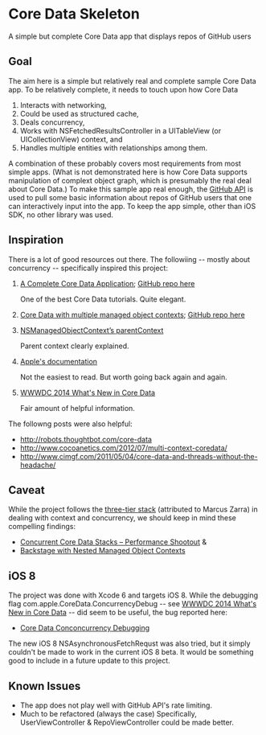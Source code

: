 Core Data Skeleton
==================

A simple but complete Core Data app that displays repos of GitHub users

Goal
----

The aim here is a simple but relatively real and complete sample Core Data app. To be relatively complete, it needs to
touch upon how Core Data

1. Interacts with networking,
2. Could be used as structured cache,
3. Deals concurrency,
4. Works with NSFetchedResultsController in a UITableView (or UICollectionView) context, and
5. Handles multiple entities with relationships among them.

A combination of these probably covers most requirements from most simple apps. (What is not demonstrated here is how Core
Data supports manipulation of complext object graph, which is presumably the real deal about Core Data.) To make this 
sample app real enough, the [GitHub API](https://developer.github.com/v3/) is used to pull some basic information about 
repos of GitHub users that one can interactively input into the app. To keep the app simple, other than iOS SDK, no other 
library was used.

Inspiration
-----------

There is a lot of good resources out there. The followiing -- mostly about concurrency -- specifically inspired this project:

1. [A Complete Core Data Application](http://www.objc.io/issue-4/full-core-data-application.html); [GitHub repo here](https://github.com/objcio/issue-4-full-core-data-application)

   One of the best Core Data tutorials. Quite elegant.

2. [Core Data with multiple managed object contexts](http://www.slideshare.net/xzolian/core-data-with-multiple-managed-object-contexts); 
[GitHub repo here](https://github.com/mmorey/CoreDataMultiContext.git)

3. [NSManagedObjectContext’s parentContext](http://benedictcohen.co.uk/blog/archives/308)

   Parent context clearly explained.

4. [Apple's documentation](https://developer.apple.com/library/ios/documentation/Cocoa/Reference/CoreDataFramework/Classes/NSManagedObjectContext_Class/NSManagedObjectContext.html)

   Not the easiest to read. But worth going back again and again.

5. [WWWDC 2014 What's New in Core Data](http://asciiwwdc.com/2014/sessions/225)

   Fair amount of helpful information.

The followng posts were also helpful:

* http://robots.thoughtbot.com/core-data
* http://www.cocoanetics.com/2012/07/multi-context-coredata/
* http://www.cimgf.com/2011/05/04/core-data-and-threads-without-the-headache/


Caveat
------

While the project follows the [three-tier stack](http://www.cocoanetics.com/files/Bildschirmfoto-2012-07-18-um-4.14.55-PM.png) (attributed to Marcus Zarra) in dealing with 
context and concurrency, we should keep in mind these compelling findings:

* [Concurrent Core Data Stacks – Performance Shootout](http://floriankugler.com/blog/2013/4/29/concurrent-core-data-stack-performance-shootout) &
* [Backstage with Nested Managed Object Contexts](http://floriankugler.com/blog/2013/5/11/backstage-with-nested-managed-object-contexts)


iOS 8
-----

The project was done with Xcode 6 and targets iOS 8. While the debugging flag com.apple.CoreData.ConcurrencyDebug 
-- see [WWWDC 2014 What's New in Core Data](http://asciiwwdc.com/2014/sessions/225) -- did seem to be useful, the bug 
reported here:

* [Core Data Conconcurrency Debugging](http://oleb.net/blog/2014/06/core-data-concurrency-debugging/)

The new iOS 8 NSAsynchronousFetchRequst was also tried, but it simply couldn't be made to work in the current iOS 8 beta.
It would be something good to include in a future update to this project.

Known Issues
------------

* The app does not play well with GitHub API's rate limiting.
* Much to be refactored (always the case) Specifically, UserViewController & RepoViewController could be made better.
